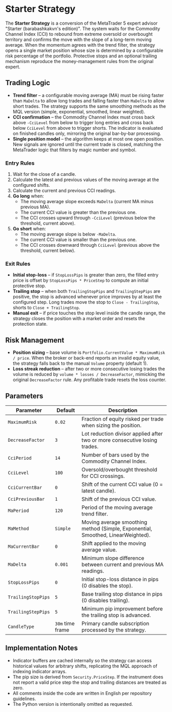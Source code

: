 # Starter Strategy

The **Starter Strategy** is a conversion of the MetaTrader 5 expert advisor "Starter (barabashkakvn's edition)". The system waits for the Commodity Channel Index (CCI) to rebound from extreme oversold or overbought territory and confirms the move with the slope of a long-term moving average. When the momentum agrees with the trend filter, the strategy opens a single market position whose size is determined by a configurable risk percentage of the portfolio. Protective stops and an optional trailing mechanism reproduce the money-management rules from the original expert.

## Trading Logic

- **Trend filter** – a configurable moving average (MA) must be rising faster than `MaDelta` to allow long trades and falling faster than `MaDelta` to allow short trades. The strategy supports the same smoothing methods as the MQL version (simple, exponential, smoothed, linear weighted).
- **CCI confirmation** – the Commodity Channel Index must cross back above `-CciLevel` from below to trigger long entries and cross back below `CciLevel` from above to trigger shorts. The indicator is evaluated on finished candles only, mirroring the original bar-by-bar processing.
- **Single position model** – the algorithm keeps at most one open position. New signals are ignored until the current trade is closed, matching the MetaTrader logic that filters by magic number and symbol.

### Entry Rules

1. Wait for the close of a candle.
2. Calculate the latest and previous values of the moving average at the configured shifts.
3. Calculate the current and previous CCI readings.
4. **Go long** when:
   - The moving average slope exceeds `MaDelta` (current MA minus previous MA).
   - The current CCI value is greater than the previous one.
   - The CCI crosses upward through `-CciLevel` (previous below the threshold, current above).
5. **Go short** when:
   - The moving average slope is below `-MaDelta`.
   - The current CCI value is smaller than the previous one.
   - The CCI crosses downward through `CciLevel` (previous above the threshold, current below).

### Exit Rules

- **Initial stop-loss** – if `StopLossPips` is greater than zero, the filled entry price is offset by `StopLossPips * PriceStep` to compute an initial protective stop.
- **Trailing stop** – when both `TrailingStopPips` and `TrailingStepPips` are positive, the stop is advanced whenever price improves by at least the configured step. Long trades move the stop to `Close - TrailingStop`, shorts to `Close + TrailingStop`.
- **Manual exit** – if price touches the stop level inside the candle range, the strategy closes the position with a market order and resets the protection state.

## Risk Management

- **Position sizing** – base volume is `Portfolio.CurrentValue * MaximumRisk / price`. When the broker or back-end reports an invalid equity value, the strategy falls back to the manual `Volume` property (default 1).
- **Loss streak reduction** – after two or more consecutive losing trades the volume is reduced by `volume * losses / DecreaseFactor`, mimicking the original `DecreaseFactor` rule. Any profitable trade resets the loss counter.

## Parameters

| Parameter | Default | Description |
|-----------|---------|-------------|
| `MaximumRisk` | `0.02` | Fraction of equity risked per trade when sizing the position. |
| `DecreaseFactor` | `3` | Lot reduction divisor applied after two or more consecutive losing trades. |
| `CciPeriod` | `14` | Number of bars used by the Commodity Channel Index. |
| `CciLevel` | `100` | Oversold/overbought threshold for CCI crossings. |
| `CciCurrentBar` | `0` | Shift of the current CCI value (0 = latest candle). |
| `CciPreviousBar` | `1` | Shift of the previous CCI value. |
| `MaPeriod` | `120` | Period of the moving average trend filter. |
| `MaMethod` | `Simple` | Moving average smoothing method (Simple, Exponential, Smoothed, LinearWeighted). |
| `MaCurrentBar` | `0` | Shift applied to the moving average value. |
| `MaDelta` | `0.001` | Minimum slope difference between current and previous MA readings. |
| `StopLossPips` | `0` | Initial stop-loss distance in pips (0 disables the stop). |
| `TrailingStopPips` | `5` | Base trailing stop distance in pips (0 disables trailing). |
| `TrailingStepPips` | `5` | Minimum pip improvement before the trailing stop is advanced. |
| `CandleType` | `30m` time frame | Primary candle subscription processed by the strategy. |

## Implementation Notes

- Indicator buffers are cached internally so the strategy can access historical values for arbitrary shifts, replicating the MQL approach of indexing indicator arrays.
- The pip size is derived from `Security.PriceStep`. If the instrument does not report a valid price step the stop and trailing distances are treated as zero.
- All comments inside the code are written in English per repository guidelines.
- The Python version is intentionally omitted as requested.
